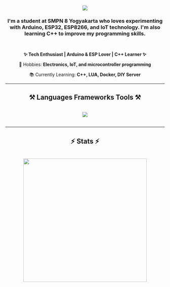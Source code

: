<h1 align="center">
    <img src="https://readme-typing-svg.herokuapp.com?font=Ubuntu&size=35&pause=10&color=000000&center=true&width=435&lines=Hi+There%F0%9F%91%8B;I'm+WilbertRs" />
</h1>

<h3 align="center">I'm a student at SMPN 8 Yogyakarta who loves experimenting with Arduino, ESP32, ESP8266, and IoT technology. I'm also learning C++ to improve my programming skills.</h3>

<br/>

<div align="center">

**✨ Tech Enthusiast | Arduino & ESP Lover | C++ Learner ✨**

🎯 Hobbies: **Electronics, IoT, and microcontroller programming**

📚 Currently Learning: **C++, LUA, Docker, DIY Server**

</div>


 <hr/>
 
<h2 align="center">⚒️ Languages Frameworks Tools ⚒️</h2>
<br/>
<div align="center">
    <img src="https://skillicons.dev/icons?i=arduino,cpp,docker,git,lua" /><br>
</div>

<br/>
<hr/>

<h2 align="center">⚡ Stats ⚡</h2>
<br>
<div align=center>
  <img width=390 src="https://github-readme-streak-stats-salesp07.vercel.app?user=WilbertRs"/>
</div>

<br/>

<!--
Thanks salesp07 for the README code
-->
